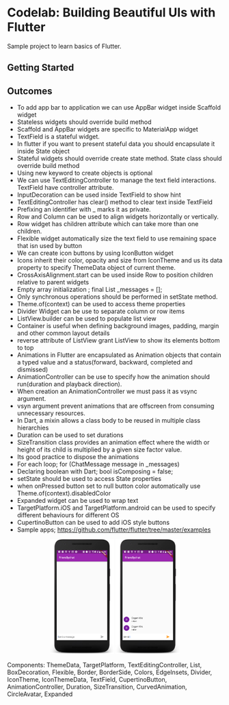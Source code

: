 # Codelab: Building Beautiful UIs with Flutter

Sample project to learn basics of Flutter.

## Getting Started

## Outcomes
* To add app bar to application we can use AppBar widget inside Scaffold widget
* Stateless widgets should override build method
* Scaffold and AppBar widgets are specific to MaterialApp widget
* TextField is a stateful widget.
* In flutter if you want to present stateful data you should encapsulate it inside State object
* Stateful widgets should override create state method. State class should override build method
* Using new keyword to create objects is optional
* We can use TextEditingController to manage the text field interactions. TextField have controller attribute.
* InputDecoration can be used inside TextField to show hint
* TextEditingController has clear() method to clear text inside TextField
* Prefixing an identifier with _ marks it as private.
* Row and Column can be used to align widgets horizontally or vertically.
* Row widget has children attribute which can take more than one children.
* Flexible widget automatically size the text field to use remaining space that isn used by button
* We can create icon buttons by using IconButton widget
* Icons inherit their color, opacity and size from IconTheme and us its data property to specify ThemeData object of current theme.
* CrossAxisAlignment.start can be used inside Row to position children relative to parent widgets
* Empty array initialization ; final List<ChatMessage> _messages = <ChatMessage>[];
* Only synchronous operations should be performed in setState method.
* Theme.of(context) can be used to access theme properties
* Divider Widget can be use to separate column or row items
* ListView.builder can be used to populate list view
* Container is useful when defining background images, padding, margin and other common layout details
* reverse attribute of ListView grant ListView to show its elements bottom to top
* Animations in Flutter are encapsulated as Animation objects that contain a typed value and a status(forward, backward, completed and dismissed)
* AnimationController can be use to specify how the animation should run(duration and playback direction).
* When creation an AnimationController we must pass it as vsync argument.
* vsyn argument prevent animations that are offscreen from consuming unnecessary resources.
* In Dart, a mixin allows a class body to be reused in multiple class hierarchies
* Duration can be used to set durations
* SizeTransition class provides an animation effect where the width or height of its child is multiplied by a given size factor value.
* Its good practice to dispose the animations
* For each loop; for (ChatMessage message in _messages)
* Declaring boolean with Dart; bool isComposing = false;
* setState should be used to access State properties
* when onPressed button set to null button color automatically use Theme.of(context).disabledColor
* Expanded widget can be used to wrap text
* TargetPlatform.iOS and TargetPlatform.android can be used to specify different behaviours for different OS
* CupertinoButton can be used to add iOS style buttons
* Sample apps; https://github.com/flutter/flutter/tree/master/examples

<p align="middle">
  <img src="/friendlychat/screenshots/ss1.png" width="150" />
  <img src="/friendlychat/screenshots/ss2.png" width="150" />
</p>

Components: ThemeData, TargetPlatform, TextEditingController, List, BoxDecoration, Flexible, Border, BorderSide, Colors, EdgeInsets, Divider, IconTheme, IconThemeData, TextField, CupertinoButton, AnimationController, Duration, SizeTransition, CurvedAnimation, CircleAvatar, Expanded